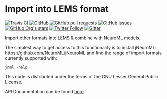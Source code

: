 Import into LEMS format
=======================

[![Travis CI](https://travis-ci.com/NeuroML/org.neuroml.import.svg?branch=master)](https://travis-ci.com/NeuroML/org.neuroml.import)
[![GitHub](https://img.shields.io/github/license/NeuroML/org.neuroml.import)](https://github.com/NeuroML/org.neuroml.import/blob/master/LICENSE.lesser)
[![GitHub pull requests](https://img.shields.io/github/issues-pr/NeuroML/org.neuroml.import)](https://github.com/NeuroML/org.neuroml.import/pulls)
[![GitHub issues](https://img.shields.io/github/issues/NeuroML/org.neuroml.import)](https://github.com/NeuroML/org.neuroml.import/issues)
[![GitHub Org's stars](https://img.shields.io/github/stars/NeuroML?style=social)](https://github.com/NeuroML)
[![Twitter Follow](https://img.shields.io/twitter/follow/NeuroML?style=social)](https://twitter.com/NeuroML)
[![Gitter](https://badges.gitter.im/NeuroML/community.svg)](https://gitter.im/NeuroML/community?utm_source=badge&utm_medium=badge&utm_campaign=pr-badge)

Import other formats into LEMS &amp; combine with NeuroML models.

The simplest way to get access to this functionality is to install jNeuroML: https://github.com/NeuroML/jNeuroML
and find the range of import formats currently supported with:

    jnml -help


This code is distributed under the terms of the GNU Lesser General Public License.

API Documentation can be found [here](http://neuroml.github.io/org.neuroml.import/index.html).
